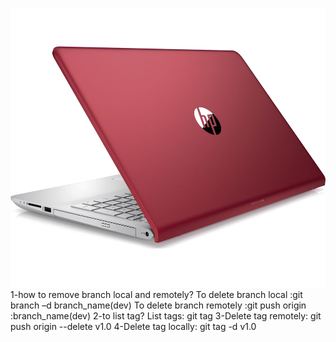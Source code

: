 ![alt text](1.png)
1-how to remove branch local and remotely?
To delete branch local :git branch –d branch_name(dev)
To delete branch remotely :git push origin :branch_name(dev)
2-to list tag?
List tags: git tag
3-Delete tag remotely:
git push origin --delete v1.0
4-Delete tag locally:
git tag -d v1.0
